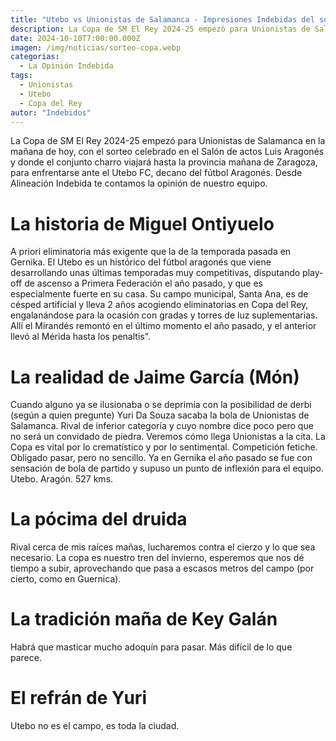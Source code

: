 ```yaml
---
title: "Utebo vs Unionistas de Salamanca - Impresiones Indebidas del sorteo de copa"
description: La Copa de SM El Rey 2024-25 empezó para Unionistas de Salamanca en la mañana de hoy y nosotros te la contamos como siempre. Acompañanos.
date: 2024-10-10T7:00:00.000Z
imagen: /img/noticias/sorteo-copa.webp
categorias:
  - La Opinión Indebida
tags:
  - Unionistas
  - Utebo
  - Copa del Rey
autor: "Indebidos"
---
```


La Copa de SM El Rey 2024-25 empezó para Unionistas de Salamanca en la mañana de hoy, con el sorteo celebrado en el Salón de actos Luis Aragonés y donde el conjunto charro viajará hasta la provincia mañana de Zaragoza, para enfrentarse ante el Utebo FC, decano del fútbol Aragonés. Desde Alineación Indebida te contamos la opinión de nuestro equipo.

# La historia de Miguel Ontiyuelo

A priori eliminatoria más exigente que la de la temporada pasada en Gernika. El Utebo es un histórico del fútbol aragonés que viene desarrollando unas últimas temporadas muy competitivas, disputando play-off de ascenso a Primera Federación el año pasado, y que es especialmente fuerte en su casa. Su campo municipal, Santa Ana, es de césped artificial y lleva 2 años acogiendo eliminatorias en Copa del Rey, engalanándose para la ocasión con gradas y torres de luz suplementarias. Allí el Mirandés remontó en el último momento el año pasado, y el anterior llevó al Mérida hasta los penaltis".

# La realidad de Jaime García (Món)

Cuando alguno ya se ilusionaba o se deprimía con la posibilidad de derbi (según a quien pregunte) Yuri Da Souza sacaba la bola de Unionistas de Salamanca. Rival de inferior categoría y cuyo nombre dice poco pero que no será un convidado de piedra. Veremos cómo llega Unionistas a la cita. La Copa es vital por lo crematístico y por lo sentimental. Competición fetiche. Obligado pasar, pero no sencillo. Ya en Gernika el año pasado se fue con sensación de bola de partido y supuso un punto de inflexión para el equipo. Utebo. Aragón. 527 kms.

# La pócima del druida

Rival cerca de mis raíces mañas, lucharemos contra el cierzo y lo que sea necesario. La copa es nuestro tren del invierno, esperemos que nos dé tiempo a subir, aprovechando que pasa a escasos metros del campo (por cierto, como en Guernica).

# La tradición maña de Key Galán

Habrá que masticar mucho adoquín para pasar. Más difícil de lo que parece.

# El refrán de Yuri

Utebo no es el campo, es toda la ciudad.
